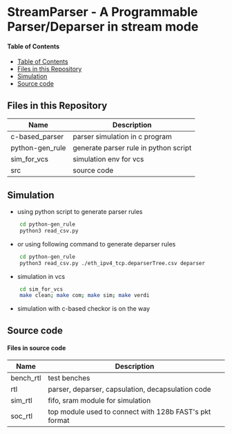 StreamParser - A Programmable Parser/Deparser in stream mode
======================================

#### Table of Contents
  - [Table of Contents](#table-of-contents)
  - [Files in this Repository](#files-in-this-repository)
  - [Simulation](#simulation)
  - [Source code](#source-code)


Files in this Repository
------------------------

| Name            | Description                           |
|-----------------|---------------------------------------|
| c-based_parser  | parser simulation in c program        |
| python-gen_rule | generate parser rule in python script |
| sim_for_vcs     | simulation env for vcs                |
| src             | source code                           |

Simulation
------------------------

- using python script to generate parser rules
```bash
	cd python-gen_rule
	python3 read_csv.py
```
- or using following command to generate deparser rules
```bash
	cd python-gen_rule
	python3 read_csv.py ./eth_ipv4_tcp.deparserTree.csv deparser
```
- simulation in vcs
```bash
	cd sim_for_vcs
	make clean; make com; make sim; make verdi
```
- simulation with c-based checkor is on the way

Source code
------------------------


#### Files in source code

| Name            | Description                                            |
|-----------------|--------------------------------------------------------|
| bench_rtl       | test benches                                           |
| rtl             | parser, deparser, capsulation, decapsulation code      |
| sim_rtl         | fifo, sram module for simulation                       |
| soc_rtl         | top module used to connect with 128b FAST's pkt format |